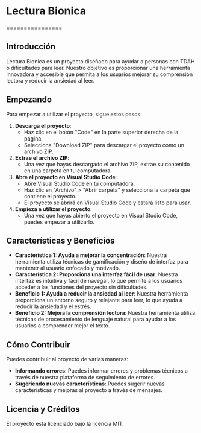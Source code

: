 # Lectura Bionica
================

## Introducción

Lectura Bionica es un proyecto diseñado para ayudar a personas con TDAH o dificultades para leer. Nuestro objetivo es proporcionar una herramienta innovadora y accesible que permita a los usuarios mejorar su comprensión lectora y reducir la ansiedad al leer.

## Empezando

Para empezar a utilizar el proyecto, sigue estos pasos:

1. **Descarga el proyecto**:
	* Haz clic en el botón "Code" en la parte superior derecha de la página.
	* Selecciona "Download ZIP" para descargar el proyecto como un archivo ZIP.
2. **Extrae el archivo ZIP**:
	* Una vez que hayas descargado el archivo ZIP, extrae su contenido en una carpeta en tu computadora.
3. **Abre el proyecto en Visual Studio Code**:
	* Abre Visual Studio Code en tu computadora.
	* Haz clic en "Archivo" > "Abrir carpeta" y selecciona la carpeta que contiene el proyecto.
	* El proyecto se abrirá en Visual Studio Code y estará listo para usar.
4. **Empieza a utilizar el proyecto**:
	* Una vez que hayas abierto el proyecto en Visual Studio Code, puedes empezar a utilizarlo.

## Características y Beneficios

* **Característica 1: Ayuda a mejorar la concentración**: Nuestra herramienta utiliza técnicas de gamificación y diseño de interfaz para mantener al usuario enfocado y motivado.
* **Característica 2: Proporciona una interfaz fácil de usar**: Nuestra interfaz es intuitiva y fácil de navegar, lo que permite a los usuarios acceder a las funciones del proyecto sin dificultades.
* **Beneficio 1: Ayuda a reducir la ansiedad al leer**: Nuestra herramienta proporciona un entorno seguro y relajante para leer, lo que ayuda a reducir la ansiedad y el estrés.
* **Beneficio 2: Mejora la comprensión lectora**: Nuestra herramienta utiliza técnicas de procesamiento de lenguaje natural para ayudar a los usuarios a comprender mejor el texto.

## Cómo Contribuir

Puedes contribuir al proyecto de varias maneras:

* **Informando errores**: Puedes informar errores y problemas técnicos a través de nuestra plataforma de seguimiento de errores. 
* **Sugeriendo nuevas características**: Puedes sugerir nuevas características y mejoras al proyecto a través de mensajes.

## Licencia y Créditos

El proyecto está licenciado bajo la licencia MIT.
